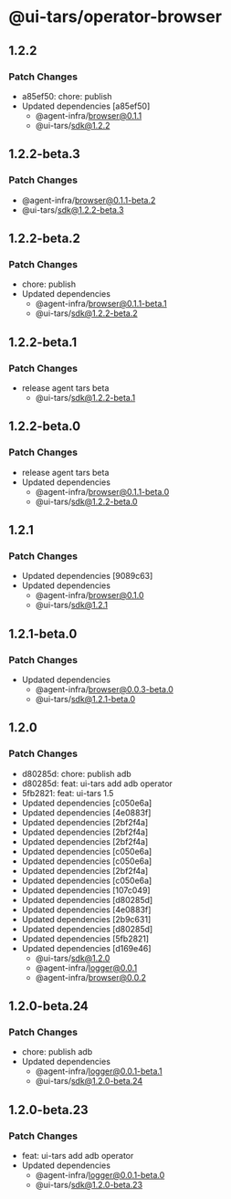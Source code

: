 # @ui-tars/operator-browser

## 1.2.2

### Patch Changes

- a85ef50: chore: publish
- Updated dependencies [a85ef50]
  - @agent-infra/browser@0.1.1
  - @ui-tars/sdk@1.2.2

## 1.2.2-beta.3

### Patch Changes

- @agent-infra/browser@0.1.1-beta.2
- @ui-tars/sdk@1.2.2-beta.3

## 1.2.2-beta.2

### Patch Changes

- chore: publish
- Updated dependencies
  - @agent-infra/browser@0.1.1-beta.1
  - @ui-tars/sdk@1.2.2-beta.2

## 1.2.2-beta.1

### Patch Changes

- release agent tars beta
  - @ui-tars/sdk@1.2.2-beta.1

## 1.2.2-beta.0

### Patch Changes

- release agent tars beta
- Updated dependencies
  - @agent-infra/browser@0.1.1-beta.0
  - @ui-tars/sdk@1.2.2-beta.0

## 1.2.1

### Patch Changes

- Updated dependencies [9089c63]
- Updated dependencies
  - @agent-infra/browser@0.1.0
  - @ui-tars/sdk@1.2.1

## 1.2.1-beta.0

### Patch Changes

- Updated dependencies
  - @agent-infra/browser@0.0.3-beta.0
  - @ui-tars/sdk@1.2.1-beta.0

## 1.2.0

### Patch Changes

- d80285d: chore: publish adb
- d80285d: feat: ui-tars add adb operator
- 5fb2821: feat: ui-tars 1.5
- Updated dependencies [c050e6a]
- Updated dependencies [4e0883f]
- Updated dependencies [2bf2f4a]
- Updated dependencies [2bf2f4a]
- Updated dependencies [2bf2f4a]
- Updated dependencies [c050e6a]
- Updated dependencies [c050e6a]
- Updated dependencies [2bf2f4a]
- Updated dependencies [c050e6a]
- Updated dependencies [107c049]
- Updated dependencies [d80285d]
- Updated dependencies [4e0883f]
- Updated dependencies [2b9c631]
- Updated dependencies [d80285d]
- Updated dependencies [5fb2821]
- Updated dependencies [d169e46]
  - @ui-tars/sdk@1.2.0
  - @agent-infra/logger@0.0.1
  - @agent-infra/browser@0.0.2

## 1.2.0-beta.24

### Patch Changes

- chore: publish adb
- Updated dependencies
  - @agent-infra/logger@0.0.1-beta.1
  - @ui-tars/sdk@1.2.0-beta.24

## 1.2.0-beta.23

### Patch Changes

- feat: ui-tars add adb operator
- Updated dependencies
  - @agent-infra/logger@0.0.1-beta.0
  - @ui-tars/sdk@1.2.0-beta.23
